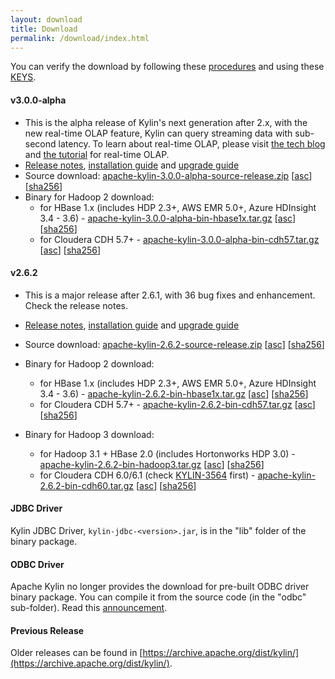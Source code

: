```yaml
---
layout: download
title: Download
permalink: /download/index.html
---
```


You can verify the download by following these [procedures](https://www.apache.org/info/verification.html) and using these [KEYS](https://www.apache.org/dist/kylin/KEYS).

#### v3.0.0-alpha
- This is the alpha release of Kylin's next generation after 2.x, with the new real-time OLAP feature, Kylin can query streaming data with sub-second latency. To learn about real-time OLAP, please visit [the tech blog](/blog/2019/04/12/rt-streaming-design/) and [the tutorial](/docs30/tutorial/realtime_olap.html) for real-time OLAP.
- [Release notes](/docs30/release_notes.html), [installation guide](/docs30/install/index.html) and [upgrade guide](/docs30/howto/howto_upgrade.html)
- Source download: [apache-kylin-3.0.0-alpha-source-release.zip](https://www.apache.org/dyn/closer.cgi/kylin/apache-kylin-3.0.0-alpha/apache-kylin-3.0.0-alpha-source-release.zip) \[[asc](https://www.apache.org/dist/kylin/apache-kylin-3.0.0-alpha/apache-kylin-3.0.0-alpha-source-release.zip.asc)\] \[[sha256](https://www.apache.org/dist/kylin/apache-kylin-3.0.0-alpha/apache-kylin-3.0.0-alpha-source-release.zip.sha256)\]
- Binary for Hadoop 2 download:
  - for HBase 1.x (includes HDP 2.3+, AWS EMR 5.0+, Azure HDInsight 3.4 - 3.6) - [apache-kylin-3.0.0-alpha-bin-hbase1x.tar.gz](https://www.apache.org/dyn/closer.cgi/kylin/apache-kylin-3.0.0-alpha/apache-kylin-3.0.0-alpha-bin-hbase1x.tar.gz) \[[asc](https://www.apache.org/dist/kylin/apache-kylin-3.0.0-alpha/apache-kylin-3.0.0-alpha-bin-hbase1x.tar.gz.asc)\] \[[sha256](https://www.apache.org/dist/kylin/apache-kylin-3.0.0-alpha/apache-kylin-3.0.0-alpha-bin-hbase1x.tar.gz.sha256)\]
  - for Cloudera CDH 5.7+ - [apache-kylin-3.0.0-alpha-bin-cdh57.tar.gz](https://www.apache.org/dyn/closer.cgi/kylin/apache-kylin-3.0.0-alpha/apache-kylin-3.0.0-alpha-bin-cdh57.tar.gz) \[[asc](https://www.apache.org/dist/kylin/apache-kylin-3.0.0-alpha/apache-kylin-3.0.0-alpha-bin-cdh57.tar.gz.asc)\] \[[sha256](https://www.apache.org/dist/kylin/apache-kylin-3.0.0-alpha/apache-kylin-3.0.0-alpha-bin-cdh57.tar.gz.sha256)\]

#### v2.6.2
- This is a major release after 2.6.1, with 36 bug fixes and enhancement. Check the release notes.
- [Release notes](/docs/release_notes.html), [installation guide](/docs/install/index.html) and [upgrade guide](/docs/howto/howto_upgrade.html)
- Source download: [apache-kylin-2.6.2-source-release.zip](https://www.apache.org/dyn/closer.cgi/kylin/apache-kylin-2.6.2/apache-kylin-2.6.2-source-release.zip) \[[asc](https://www.apache.org/dist/kylin/apache-kylin-2.6.2/apache-kylin-2.6.2-source-release.zip.asc)\] \[[sha256](https://www.apache.org/dist/kylin/apache-kylin-2.6.2/apache-kylin-2.6.2-source-release.zip.sha256)\]
- Binary for Hadoop 2 download:
  - for HBase 1.x (includes HDP 2.3+, AWS EMR 5.0+, Azure HDInsight 3.4 - 3.6) - [apache-kylin-2.6.2-bin-hbase1x.tar.gz](https://www.apache.org/dyn/closer.cgi/kylin/apache-kylin-2.6.2/apache-kylin-2.6.2-bin-hbase1x.tar.gz) \[[asc](https://www.apache.org/dist/kylin/apache-kylin-2.6.2/apache-kylin-2.6.2-bin-hbase1x.tar.gz.asc)\] \[[sha256](https://www.apache.org/dist/kylin/apache-kylin-2.6.2/apache-kylin-2.6.2-bin-hbase1x.tar.gz.sha256)\]
  - for Cloudera CDH 5.7+ - [apache-kylin-2.6.2-bin-cdh57.tar.gz](https://www.apache.org/dyn/closer.cgi/kylin/apache-kylin-2.6.2/apache-kylin-2.6.2-bin-cdh57.tar.gz) \[[asc](https://www.apache.org/dist/kylin/apache-kylin-2.6.2/apache-kylin-2.6.2-bin-cdh57.tar.gz.asc)\] \[[sha256](https://www.apache.org/dist/kylin/apache-kylin-2.6.2/apache-kylin-2.6.2-bin-cdh57.tar.gz.sha256)\]

- Binary for Hadoop 3 download:
  - for Hadoop 3.1 + HBase 2.0 (includes Hortonworks HDP 3.0) - [apache-kylin-2.6.2-bin-hadoop3.tar.gz](https://www.apache.org/dyn/closer.cgi/kylin/apache-kylin-2.6.2/apache-kylin-2.6.2-bin-hadoop3.tar.gz) \[[asc](https://www.apache.org/dist/kylin/apache-kylin-2.6.2/apache-kylin-2.6.2-bin-hadoop3.tar.gz.asc)\] \[[sha256](https://www.apache.org/dist/kylin/apache-kylin-2.6.2/apache-kylin-2.6.2-bin-hadoop3.tar.gz.sha256)\]
  - for Cloudera CDH 6.0/6.1 (check [KYLIN-3564](https://issues.apache.org/jira/browse/KYLIN-3564) first) - [apache-kylin-2.6.2-bin-cdh60.tar.gz](https://www.apache.org/dyn/closer.cgi/kylin/apache-kylin-2.6.2/apache-kylin-2.6.2-bin-cdh60.tar.gz) \[[asc](https://www.apache.org/dist/kylin/apache-kylin-2.6.2/apache-kylin-2.6.2-bin-cdh60.tar.gz.asc)\] \[[sha256](https://www.apache.org/dist/kylin/apache-kylin-2.6.2/apache-kylin-2.6.2-bin-cdh60.tar.gz.sha256)\]

#### JDBC Driver

Kylin JDBC Driver, `kylin-jdbc-<version>.jar`, is in the "lib" folder of the binary package.

#### ODBC Driver

Apache Kylin no longer provides the download for pre-built ODBC driver binary package. You can compile it from the source code (in the "odbc" sub-folder). Read this [announcement](http://apache-kylin.74782.x6.nabble.com/Kylin-ODBC-driver-is-removed-from-download-page-td12928.html).

#### Previous Release

Older releases can be found in [https://archive.apache.org/dist/kylin/](https://archive.apache.org/dist/kylin/).
